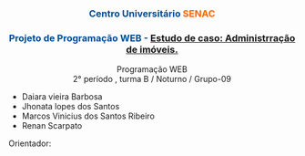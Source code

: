 
<h3 style="text-align: center;"><span style="color: #004c94;"><strong><span class="JsGRdQ">Centro Universit&aacute;rio <span style="color: #ff6600;">SENAC</span></span></strong></span></h3>

<h3 style="text-align: center;"><span style="color: #004c94;"><strong>Projeto de Programação WEB - <a href="https://github.com/viniknoxville/Estudo_de_caso-Administracao_de_imoveis/blob/main/PROJETO%20DE%20PROGRAMA%C3%87%C3%83O%20WEB.pdf" target="_blank">Estudo de caso: Administrração de imóveis. </a></strong></span></h3>

<p style="text-align: center;">Programação WEB<br />2&deg; per&iacute;odo , turma B / Noturno / Grupo-09</p>
<ul>
<li>Daiara vieira Barbosa</li>
<li>Jhonata lopes dos Santos</li>
<li>Marcos Vinicius dos Santos Ribeiro</li>
<li>Renan Scarpato</li>
</ul>
<p>Orientador:
